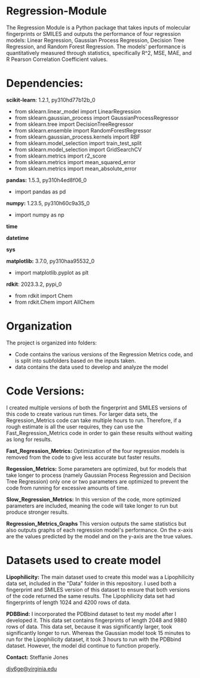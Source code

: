 # Regression-Module
The Regression Module is a Python package that takes inputs of molecular fingerprints or SMILES and outputs the performance of four regression models: Linear Regression, Gaussian Process Regression, Decision Tree Regression, and Random Forest Regression. The models' performance is quantitatively measured through statistics, specifically R^2, MSE, MAE, and R Pearson Correlation Coefficient values. 

# Dependencies:
**scikit-learn**: 1.2.1, py310hd77b12b_0
- from sklearn.linear_model import LinearRegression
- from sklearn.gaussian_process import GaussianProcessRegressor
- from sklearn.tree import DecisionTreeRegressor
- from sklearn.ensemble import RandomForestRegressor
- from sklearn.gaussian_process.kernels import RBF
- from sklearn.model_selection import train_test_split
- from sklearn.model_selection import GridSearchCV
- from sklearn.metrics import r2_score
- from sklearn.metrics import mean_squared_error
- from sklearn.metrics import mean_absolute_error

**pandas:** 1.5.3, py310h4ed8f06_0
- import pandas as pd
  
**numpy:** 1.23.5, py310h60c9a35_0
- import numpy as np
  
**time**

**datetime**

**sys**

**matplotlib:** 3.7.0, py310haa95532_0
- import matplotlib.pyplot as plt

**rdkit**: 2023.3.2, pypi_0
- from rdkit import Chem
- from rdkit.Chem import AllChem

# Organization
The project is organized into folders:
- Code contains the various versions of the Regression Metrics code, and is split into subfolders based on the inputs taken.
- data contains the data used to develop and analyze the model

# Code Versions:
I created multiple versions of both the fingerprint and SMILES versions of this code to create various run times. For larger data sets, the Regression_Metrics code can take multiple hours to run. Therefore, if a rough estimate is all the user requires, they can use the Fast_Regression_Metrics code in order to gain these results without waiting as long for results.

**Fast_Regression_Metrics:**
Optimization of the four regression models is removed from the code to give less accurate but faster results.

**Regession_Metrics:**
Some parameters are optimized, but for models that take longer to process (namely Gaussian Process Regression and Decision Tree Regression) only one or two parameters are optimized to prevent the code from running for excessive amounts of time.

**Slow_Regression_Metrics:**
In this version of the code, more optimized parameters are included, meaning the code will take longer to run but produce stronger results.

**Regression_Metrics_Graphs**
This version outputs the same statistics but also outputs graphs of each regression model's performance. On the x-axis are the values predicted by the model and on the y-axis are the true values.

# Datasets used to create model

**Lipophilicity:** The main dataset used to create this model was a Lipophilicity data set, included in the "Data" folder in this repository. I used both a fingerprint and SMILES version of this dataset to ensure that both versions of the code returned the same results. The Lipophilicity data set had fingerprints of length 1024 and 4200 rows of data.

**PDBBind:** I incorporated the PDBbind dataset to test my model after I developed it. This data set contains fingerprints of length 2048 and 9880 rows of data. This data set, because it was significantly larger, took significantly longer to run. Whereas the Gaussian model took 15 minutes to run for the Lipophilicity dataset, it took 3 hours to run with the PDBbind dataset. However, the model did continue to function properly.

**Contact:**
Steffanie Jones

djy6ge@virginia.edu
